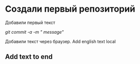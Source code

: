 # Создали первый репозиторий

Добавили первый текст

*git commit -a -m " message"*

Добавили текст через браузер. Add english text local

## Add text to end